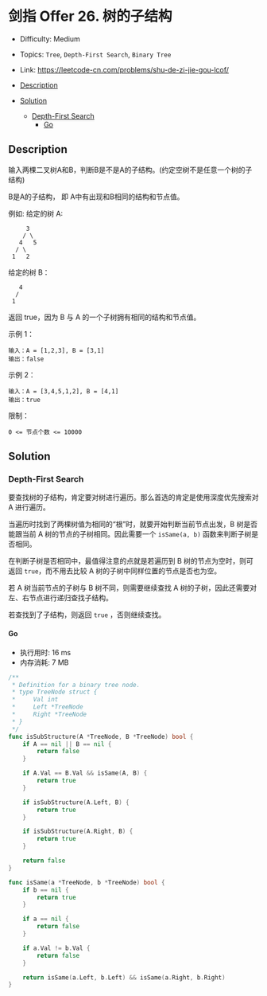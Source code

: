 <!-- omit in toc -->
# 剑指 Offer 26.  树的子结构

- Difficulty: Medium
- Topics: `Tree`, `Depth-First Search`, `Binary Tree`
- Link: https://leetcode-cn.com/problems/shu-de-zi-jie-gou-lcof/

- [Description](#description)
- [Solution](#solution)
  - [Depth-First Search](#depth-first-search)
    - [Go](#go)

## Description

输入两棵二叉树A和B，判断B是不是A的子结构。(约定空树不是任意一个树的子结构)

B是A的子结构， 即 A中有出现和B相同的结构和节点值。

例如:
给定的树 A:
```
     3
    / \
   4   5
  / \
 1   2
```
给定的树 B：
```
   4 
  /
 1
```
返回 true，因为 B 与 A 的一个子树拥有相同的结构和节点值。

示例 1：
```
输入：A = [1,2,3], B = [3,1]
输出：false
```
示例 2：
```
输入：A = [3,4,5,1,2], B = [4,1]
输出：true
```
限制：

```
0 <= 节点个数 <= 10000
```

## Solution

### Depth-First Search

要查找树的子结构，肯定要对树进行遍历。那么首选的肯定是使用深度优先搜索对 A 进行遍历。

当遍历时找到了两棵树值为相同的“根”时，就要开始判断当前节点出发，B 树是否能跟当前 A 树的节点的子树相同。因此需要一个 `isSame(a, b)` 函数来判断子树是否相同。

在判断子树是否相同中，最值得注意的点就是若遍历到 B 树的节点为空时，则可返回 `true`，而不用去比较 A 树的子树中同样位置的节点是否也为空。

若 A 树当前节点的子树与 B 树不同，则需要继续查找 A 树的子树，因此还需要对左、右节点进行递归查找子结构。

若查找到了子结构，则返回 `true` ，否则继续查找。

#### Go

- 执行用时: 16 ms
- 内存消耗: 7 MB

```go
/**
 * Definition for a binary tree node.
 * type TreeNode struct {
 *     Val int
 *     Left *TreeNode
 *     Right *TreeNode
 * }
 */
func isSubStructure(A *TreeNode, B *TreeNode) bool {
    if A == nil || B == nil {
        return false
    }

    if A.Val == B.Val && isSame(A, B) {
        return true
    }

    if isSubStructure(A.Left, B) {
        return true
    }

    if isSubStructure(A.Right, B) {
        return true
    }

    return false
}

func isSame(a *TreeNode, b *TreeNode) bool {
    if b == nil {
        return true
    }

    if a == nil {
        return false
    }

    if a.Val != b.Val {
        return false
    }

    return isSame(a.Left, b.Left) && isSame(a.Right, b.Right)
}
```

